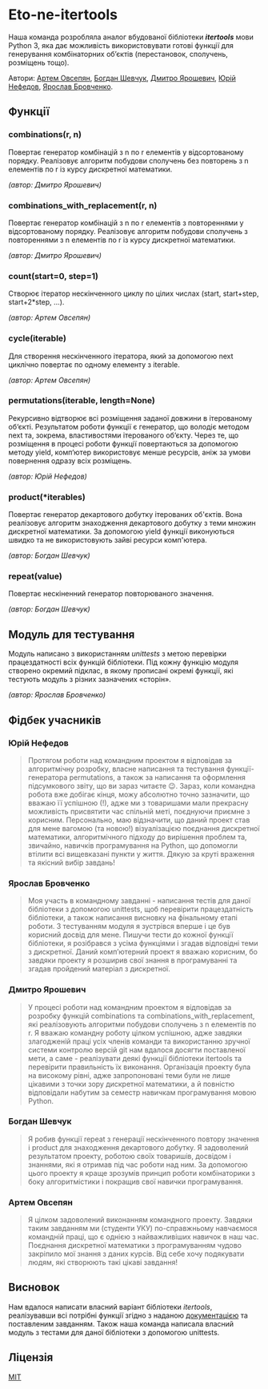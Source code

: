 # Eto-ne-itertools

Наша команда розробляла аналог вбудованої бібліотеки ***itertools*** мови Python 3, яка дає можливість використовувати готові функції для генерування комбінаторних об’єктів (перестановок, сполучень, розміщень тощо).

Автори: 
[Артем Овсепян](https://github.com/ovsartem),
[Богдан Шевчук](https://github.com/shevdan),
[Дмитро Ярошевич](https://github.com/dyaroshevych),
[Юрій Нефедов](https://github.com/yuriynefedov),
[Ярослав Бровченко](https://github.com/firstgenius).

## Функції

### **combinations(r, n)**

Повертає генератор комбінацій з n по r елементів у
відсортованому порядку. Реалізовує алгоритм побудови сполучень без повторень з n елементів по r із курсу дискретної математики.

*(автор: Дмитро Ярошевич)*


### **combinations_with_replacement(r, n)**

Повертає генератор комбінацій з n по r елементів з повтореннями у відсортованому порядку. Реалізовує алгоритм побудови сполучень з повтореннями з n елементів по r із курсу дискретної математики.

*(автор: Дмитро Ярошевич)*

### **count(start=0, step=1)**

Створює ітератор нескінченного циклу по цілих числах (start, start+step, start+2*step, …).

*(автор: Артем Овсепян)*


### **сycle(iterable)**

Для створення нескінченного ітератора, який за допомогою next циклічно повертає по одному елементу з iterable.

*(автор: Артем Овсепян)*

### **permutations(iterable, length=None)**

Рекурсивно відтворює всі розміщення заданої довжини в ітерованому об‘єкті. Результатом роботи функції є генератор, що володіє методом next та, зокрема, властивостями ітерованого об‘єкту. Через те, що розміщення в процесі роботи функції повертаються за допомогою методу yield, комп‘ютер використовує менше ресурсів, аніж за умови повернення одразу всіх розміщень.

*(автор: Юрій Нефедов)*

### **product(\*iterables)**

Повертає генератор декартового добутку ітерованих об'єктів.  Вона реалізовує алгоритм знаходження декартового добутку з теми множин дискретної математики.
За допомогою yield функції виконуються швидко та не використовують зайві ресурси комп'ютера.

*(автор: Богдан Шевчук)*

### **repeat(value)**

Повертає нескіненний генератор повторюваного значення.

*(автор: Богдан Шевчук)*


## Модуль для тестування

Модуль написано з використанням *unittests* з метою перевірки працездатності всіх функцій бібліотеки. Під кожну функцію модуля створено окремий підклас, в якому прописані окремі функції, які тестують модуль з різних зазначених «сторін».

*(автор: Ярослав Бровченко)*

## Фідбек учасників

### Юрій Нефедов

> Протягом роботи над командним проектом я відповідав за алгоритмічну розробку, власне написання та тестування функції-генератора permutations, а також за написання та оформлення підсумкового звіту, що ви зараз читаєте :wink:. Зараз, коли командна робота вже добігає кінця, можу абсолютно точно зазначити, що вважаю її успішною (!), адже ми з товаришами мали прекрасну можливість присвятити час спільній меті, поєднуючи приємне з корисним. Персонально, маю відзначити, що даний проект став для мене вагомою (та новою!) візуалізацією поєднання дискретної математики, алгоритмічного підходу до вирішення проблем та, звичайно, навичків програмування на Python, що допомогли втілити всі вищевказані пункти у життя. Дякую за круті враження та якісний вибір завдань!

### Ярослав Бровченко

> Моя участь в командному завданні - написання тестів для даної бібліотеки з допомогою unittests, щоб перевірити працездатність бібліотеки, а також написання висновку на фінальному етапі роботи. З тестуванням модуля я зустрівся вперше і це був корисний досвід для мене. Пишучи тести до кожної функції бібліотеки, я розібрався з усіма функціями і згадав відповідні теми з дискретної. Даний комп’ютерний проект я вважаю корисним, бо завдяки проекту я розширив свої знання в програмуванні та згадав пройдений матеріал з дискретної.

### Дмитро Ярошевич

> У процесі роботи над командним проектом я відповідав за розробку функцій combinations та combinations_with_replacement, які реалізовують алгоритми побудови сполучень з n елементів по r. Я вважаю командну роботу цілком успішною, адже завдяки злагодженій праці усіх членів команди та використанню зручної системи контролю версій git нам вдалося досягти поставленої мети, а саме - реалізувати деякі функції бібліотеки itertools та перевірити правильність їх виконання. Організація проекту була на високому рівні, адже запропоновані теми були  не лише цікавими з точки зору дискретної математики, а й повністю відповідали набутим за семестр навичкам програмування мовою Python.


### Богдан Шевчук

> Я робив функції repeat з генерації нескінченного повтору значення і product для знаходження декартового добутку. Я задоволений результатом проекту, роботою своїх товаришів, досвідом і знаннями, які я отримав під час роботи над ним. За допомогою цього проекту я краще зрозумів принцип роботи комбінаторики з боку алгоритмістики і покращив свої навички програмування.


### Артем Овсепян

> Я цілком задоволений виконанням командного проекту. Завдяки таким завданням ми (студенти УКУ) по-справжньому навчаємося командній праці, що є однією з найважливіших навичок в наш час. Поєднання дискретної математики з програмуванням чудово закріпило мої знання з даних курсів. Від себе хочу подякувати людям, які створюють такі цікаві завдання!



## Висновок

Нам вдалося написати власний варіант бібліотеки *itertools*, реалізувавши всі потрібні функції згідно з наданою [документацією](https://docs.python.org/2/library/itertools.html) та поставленим завданням. Також наша команда написала власний модуль з тестами для даної бібліотеки з допомогою unittests.


## Ліцензія
[MIT](https://choosealicense.com/licenses/mit/)
